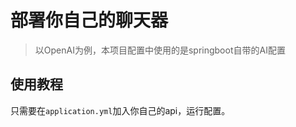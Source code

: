 # 部署你自己的聊天器

>以OpenAI为例，本项目配置中使用的是springboot自带的AI配置



## 使用教程

只需要在`application.yml`加入你自己的api，运行配置。